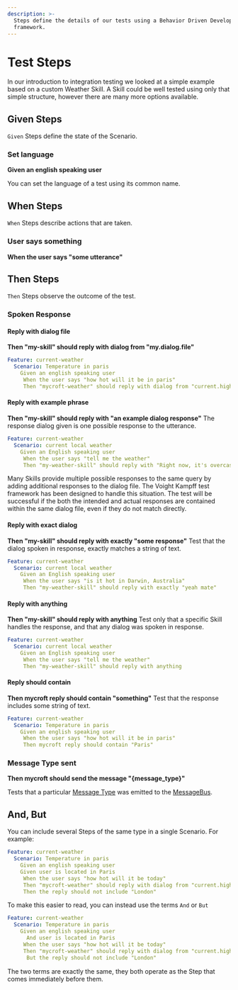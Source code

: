```yaml
---
description: >-
  Steps define the details of our tests using a Behavior Driven Development
  framework.
---
```


# Test Steps

In our introduction to integration testing we looked at a simple example based on a custom Weather Skill. A Skill could be well tested using only that simple structure, however there are many more options available.

## Given Steps
`Given` Steps define the state of the Scenario.

### Set language
**Given an english speaking user**

You can set the language of a test using its common name.

## When Steps
`When` Steps describe actions that are taken.

### User says something
**When the user says "some utterance"**


## Then Steps
`Then` Steps observe the outcome of the test.

### Spoken Response

#### Reply with dialog file
**Then "my-skill" should reply with dialog from "my.dialog.file"**

```YAML
Feature: current-weather
  Scenario: Temperature in paris
    Given an english speaking user
     When the user says "how hot will it be in paris"
     Then "mycroft-weather" should reply with dialog from "current.high.temperature.dialog"
```

#### Reply with example phrase
**Then "my-skill" should reply with "an example dialog response"**
The response dialog given is one possible response to the utterance.

```YAML
Feature: current-weather
  Scenario: current local weather
    Given an English speaking user
     When the user says "tell me the weather"
     Then "my-weather-skill" should reply with "Right now, it's overcast clouds and 32 degrees."
```

Many Skills provide multiple possible responses to the same query by adding additional responses to the dialog file. The Voight Kampff test framework has been designed to handle this situation. The test will be successful if the both the intended and actual responses are contained within the same dialog file, even if they do not match directly.

#### Reply with exact dialog
**Then "my-skill" should reply with exactly "some response"**
Test that the dialog spoken in response, exactly matches a string of text.

```YAML
Feature: current-weather
  Scenario: current local weather
    Given an English speaking user
     When the user says "is it hot in Darwin, Australia"
     Then "my-weather-skill" should reply with exactly "yeah mate"
```

#### Reply with anything
**Then "my-skill" should reply with anything**
Test only that a specific Skill handles the response, and that any dialog was spoken in response.

```YAML
Feature: current-weather
  Scenario: current local weather
    Given an English speaking user
     When the user says "tell me the weather"
     Then "my-weather-skill" should reply with anything
```

#### Reply should contain
**Then mycroft reply should contain "something"**
Test that the response includes some string of text.

```YAML
Feature: current-weather
  Scenario: Temperature in paris
    Given an english speaking user
     When the user says "how hot will it be in paris"
     Then mycroft reply should contain "Paris"
```

### Message Type sent
**Then mycroft should send the message "{message_type}"**

Tests that a particular [Message Type](https://mycroft-ai.gitbook.io/docs/mycroft-technologies/mycroft-core/message-types) was emitted to the [MessageBus](https://mycroft-ai.gitbook.io/docs/mycroft-technologies/mycroft-core/message-bus).

## And, But
You can include several Steps of the same type in a single Scenario. For example:

```YAML
Feature: current-weather
  Scenario: Temperature in paris
    Given an english speaking user
    Given user is located in Paris
     When the user says "how hot will it be today"
     Then "mycroft-weather" should reply with dialog from "current.high.temperature.dialog"
     Then the reply should not include "London"
```

To make this easier to read, you can instead use the terms `And` or `But`
```YAML
Feature: current-weather
  Scenario: Temperature in paris
    Given an english speaking user
      And user is located in Paris
     When the user says "how hot will it be today"
     Then "mycroft-weather" should reply with dialog from "current.high.temperature.dialog"
      But the reply should not include "London"
```

The two terms are exactly the same, they both operate as the Step that comes immediately before them.
